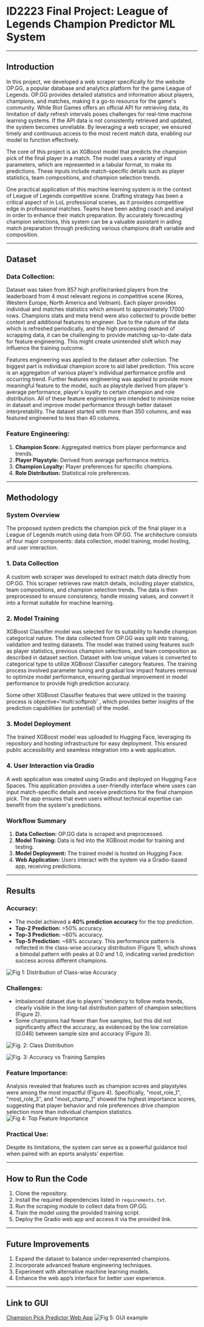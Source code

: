 # ID2223 Final Project: League of Legends Champion Predictor ML System

---

## Introduction
In this project, we developed a web scraper specifically for the website OP.GG, a popular database and analytics platform for the game League of Legends. OP.GG provides detailed statistics and information about players, champions, and matches, making it a go-to resource for the game's community. While Riot Games offers an official API for retrieving data, its limitation of daily refresh intervals poses challenges for real-time machine learning systems. If the API data is not consistently retrieved and updated, the system becomes unreliable. By leveraging a web scraper, we ensured timely and continuous access to the most recent match data, enabling our model to function effectively.

The core of this project is an XGBoost model that predicts the champion pick of the final player in a match. The model uses a variety of input parameters, which are represented in a tabular format, to make its predictions. These inputs include match-specific details such as player statistics, team compositions, and champion selection trends.

One practical application of this machine learning system is in the context of League of Legends competitive scene. Drafting strategy has been a critical aspect of in LoL professional scenes, as it provides competitive edge in professional matches. Teams have been adding coach and analyst in order to enhance their match preparation. By accurately forecasting champion selections, this system can be a valuable assistant in aiding match preparation through predicting various champions draft variable and composition.

---

## Dataset
### Data Collection:
Dataset was taken from 857 high profile/ranked players from the leaderboard from 4 most relevant regions in competitive scene (Korea, Western Europe, North America and Veitnam). Each player provides individual and matches statistics which amount to approximately 17000 rows. Champions stats and meta trend were also collected to provide better context and additional features to engineer. Due to the nature of the data which is refreshed periodically, and the high processing demand of scrapping data, it can be challenging to provide matching up-to-date data for feature engineering. This might create unintended shift which may influence the training outcome.

Features engineering was applied to the dataset after collection. The biggest part is individual champion score to aid label prediction. This score is an aggregation of various player's individual performance profile and occurring trend. Further features engineering was applied to provide more meaningful feature to the model, such as playstyle derived from player's average performance, player's loyalty to certain champion and role distribution. All of these feature engineering are intended to minimize noise in dataset and improve model performance through better dataset interpretability. The dataset started with more than 350 columns, and was featured engineered to less than 40 columns.

### Feature Engineering:
1. **Champion Score:** Aggregated metrics from player performance and trends.
2. **Player Playstyle:** Derived from average performance metrics.
3. **Champion Loyalty:** Player preferences for specific champions.
4. **Role Distribution:** Statistical role preferences.

---

## Methodology
### System Overview
The proposed system predicts the champion pick of the final player in a League of Legends match using data from OP.GG. The architecture consists of four major components: data collection, model training, model hosting, and user interaction.

### 1. Data Collection
A custom web scraper was developed to extract match data directly from OP.GG. This scraper retrieves raw match details, including player statistics, team compositions, and champion selection trends. The data is then preprocessed to ensure consistency, handle missing values, and convert it into a format suitable for machine learning.

### 2. Model Training
XGBoost Classifier model was selected for its suitability to handle champion categorical nature. The data collected from OP.GG was split into training, validation and testing datasets. The model was trained using features such as player statistics, previous champion selections, and team composition as described in dataset section. Dataset with low unique values is converted to categorical type to utilize XGBoost Classifier category features. The training process involved parameter tuning and gradual low impact features removal to optimize model performance, ensuring gardual improvement in model performance to provide high prediction accuracy. 

Some other XGBoost Classifier features that were utilized in the training process is objective='multi:softprob' , which provides better insights of the prediction capabilities (or potential) of the model.

### 3. Model Deployment
The trained XGBoost model was uploaded to Hugging Face, leveraging its repository and hosting infrastructure for easy deployment. This ensured public accessibility and seamless integration into a web application.

### 4. User Interaction via Gradio
A web application was created using Gradio and deployed on Hugging Face Spaces. This application provides a user-friendly interface where users can input match-specific details and receive predictions for the final champion pick. The app ensures that even users without technical expertise can benefit from the system's predictions.

### Workflow Summary
1. **Data Collection:** OP.GG data is scraped and preprocessed.
2. **Model Training:** Data is fed into the XGBoost model for training and testing.
3. **Model Deployment:** The trained model is hosted on Hugging Face.
4. **Web Application:** Users interact with the system via a Gradio-based app, receiving predictions.

---

## Results
### Accuracy:
- The model achieved a **40% prediction accuracy** for the top prediction.
- **Top-2 Prediction:** >50% accuracy.
- **Top-3 Prediction:** ~60% accuracy.
- **Top-5 Prediction:** ~68% accuracy.
This performance pattern is reflected in the class-wise accuracy distribution (Figure 1), which shows a bimodal pattern with peaks at 0.0 and 1.0, indicating varied prediction success across different champions.

![Fig 1: Distribution of Class-wise Accuracy](images/distribution_of_class_wise_accuracy.jpg)

### Challenges:
- Imbalanced dataset due to players’ tendency to follow meta trends, clearly visible in the long-tail distribution pattern of champion selections (Figure 2).
- Some champions had fewer than five samples, but this did not significantly affect the accuracy, as evidenced by the low correlation (0.046) between sample size and accuracy (Figure 3).

![Fig. 2: Class Distribution](images/class_distribution.jpg)

![Fig. 3: Accuracy vs Training Samples](images/accuracy_vs_training_samples.jpg)

### Feature Importance:
Analysis revealed that features such as champion scores and playstyles were among the most impactful (Figure 4). Specifically, "most_role_1", "most_role_3", and "most_champ_1" showed the highest importance scores, suggesting that player behavior and role preferences drive champion selection more than individual champion statistics.
![Fig 4: Top Feature Importance](images/top_feature_importance.jpg)

### Practical Use:
Despite its limitations, the system can serve as a powerful guidance tool when paired with an eports analysts’ expertise.

---

## How to Run the Code
1. Clone the repository.
2. Install the required dependencies listed in `requirements.txt`.
3. Run the scraping module to collect data from OP.GG.
4. Train the model using the provided training script.
5. Deploy the Gradio web app and access it via the provided link.

---

## Future Improvements
1. Expand the dataset to balance under-represented champions.
2. Incorporate advanced feature engineering techniques.
3. Experiment with alternative machine learning models.
4. Enhance the web app’s interface for better user experience.

---

## Link to GUI
[Champion Pick Predictor Web App](https://huggingface.co/spaces/ivwhy/lol_champion_pick_predictor)
![Fig 5: GUI example](images/example_of_GUI.png)
